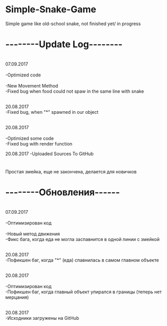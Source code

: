# Simple-Snake-Game
Simple game like old-school snake, not finished yet/ in progress
# --------Update Log--------
<br>07.09.2017</br>
<br>-Optimized code</br>
<br>-New Movement Method</br>
-Fixed bug when food could not spaw in the same line with snake

 <br>20.08.2017</br>
 -Fixed bug, when "*" spawned in our object
 
 <br>20.08.2017</br>
 <br>-Optimized some code</br>
 -Fixed bug with render function
 
 20.08.2017
 -Uploaded Sources To GitHub
#
 Простая змейка, еще не закончена, делается для новичков
 # --------Обновления------
  <br>07.09.2017</br>
  <br>-Оптимизирован код</br>
  <br>-Новый метод движения</br>
  -Фикс бага, когда еда не могла заспавнится в одной линии с змейкой

  <br>20.08.2017</br>
  -Пофикшен баг, когда "*" (еда) спавнилась в самом главном объекте 
  
  <br>20.08.2017</br>
  <br>-Оптимизирован код</br>
  -Пофикшен баг, когда главный объект упирался в границы (теперь нет мерцания)
  
  <br>20.08.2017</br>
  -Исходники загружены на GitHub
